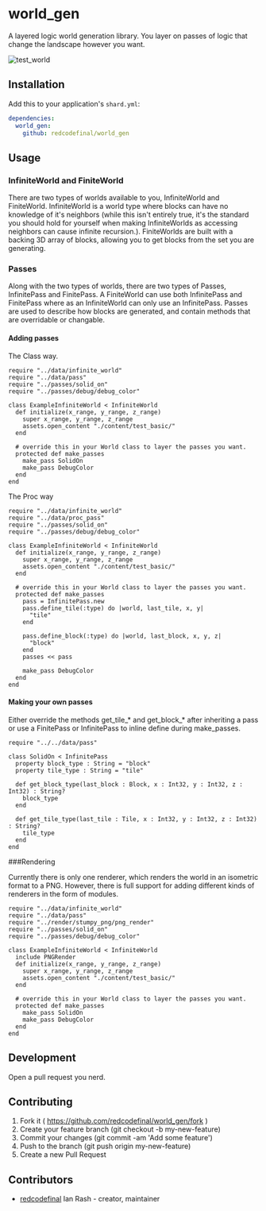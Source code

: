 # world_gen

A layered logic world generation library. You layer on passes of logic that change the landscape however you want.

![test_world](http://i.imgur.com/jLC0oMm.png)

## Installation


Add this to your application's `shard.yml`:

```yaml
dependencies:
  world_gen:
    github: redcodefinal/world_gen
```


## Usage

### InfiniteWorld and FiniteWorld
There are two types of worlds available to you, InfiniteWorld and FiniteWorld. InfiniteWorld is a world type where blocks can have no knowledge of it's neighbors (while this isn't entirely true, it's the standard you should hold for yourself when making InfiniteWorlds as accessing neighbors can cause infinite recursion.). FiniteWorlds are built with a backing 3D array of blocks, allowing you to get blocks from the set you are generating.

### Passes
Along with the two types of worlds, there are two types of Passes, InfinitePass and FinitePass. A FiniteWorld can use both InfinitePass and FinitePass where as an InfiniteWorld can only use an InfinitePass. Passes are used to describe how blocks are generated, and contain methods that are overridable or changable. 

#### Adding passes

The Class way.

```crystal
require "../data/infinite_world"
require "../data/pass"
require "../passes/solid_on"
require "../passes/debug/debug_color"

class ExampleInfiniteWorld < InfiniteWorld
  def initialize(x_range, y_range, z_range)
    super x_range, y_range, z_range
    assets.open_content "./content/test_basic/"
  end

  # override this in your World class to layer the passes you want.
  protected def make_passes
    make_pass SolidOn   
    make_pass DebugColor
  end
end
```

The Proc way

```crystal
require "../data/infinite_world"
require "../data/proc_pass"
require "../passes/solid_on"
require "../passes/debug/debug_color"

class ExampleInfiniteWorld < InfiniteWorld
  def initialize(x_range, y_range, z_range)
    super x_range, y_range, z_range
    assets.open_content "./content/test_basic/"
  end

  # override this in your World class to layer the passes you want.
  protected def make_passes
    pass = InfinitePass.new
    pass.define_tile(:type) do |world, last_tile, x, y|
      "tile"
    end   

    pass.define_block(:type) do |world, last_block, x, y, z|
      "block"
    end
    passes << pass

    make_pass DebugColor
  end
end
```

#### Making your own passes
Either override the methods get_tile_* and get_block_* after inheriting a pass or use a FinitePass or InfinitePass to inline define during make_passes.

```crystal
require "../../data/pass"

class SolidOn < InfinitePass
  property block_type : String = "block"
  property tile_type : String = "tile"

  def get_block_type(last_block : Block, x : Int32, y : Int32, z : Int32) : String?
    block_type
  end

  def get_tile_type(last_tile : Tile, x : Int32, y : Int32, z : Int32) : String?
    tile_type
  end
end
```

###Rendering

Currently there is only one renderer, which renders the world in an isometric format to a PNG. However, there is full support for adding different kinds of renderers in the form of modules. 

```crystal
require "../data/infinite_world"
require "../data/pass"
require "../render/stumpy_png/png_render"
require "../passes/solid_on"
require "../passes/debug/debug_color"

class ExampleInfiniteWorld < InfiniteWorld
  include PNGRender
  def initialize(x_range, y_range, z_range)
    super x_range, y_range, z_range
    assets.open_content "./content/test_basic/"
  end

  # override this in your World class to layer the passes you want.
  protected def make_passes
    make_pass SolidOn   
    make_pass DebugColor
  end
end
```

## Development

Open a pull request you nerd.

## Contributing

1. Fork it ( https://github.com/redcodefinal/world_gen/fork )
2. Create your feature branch (git checkout -b my-new-feature)
3. Commit your changes (git commit -am 'Add some feature')
4. Push to the branch (git push origin my-new-feature)
5. Create a new Pull Request

## Contributors

- [redcodefinal](https://github.com/redcodefinal) Ian Rash - creator, maintainer
